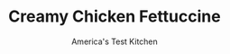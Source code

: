 ---
layout: ../../layouts/MarkdownPostLayout.astro
title: Creamy Chicken Fettuccine
author: America's Test Kitchen
pubDate: 2023-03-15
description: "We wanted to refresh this classic pasta dish and make it a worthwhile addition to every weeknight-dinner repertoire."
image_url: https://res.cloudinary.com/hksqkdlah/image/upload/ar_1:1,c_fill,dpr_2.0,f_auto,fl_lossy.progressive.strip_profile,g_faces:auto,q_auto:low,w_344/6925_sfs-chicken-fettucine-b-007
tags: ["Main Courses","Pasta","Cheese","Chicken","Weeknight","30-Minute Suppers"]
calories: 4230
protein: 59
carbohydrates: 99
fats: 
fiber: 7
ingredients: ["2 , boneless, skinless chicken breasts (about 3/4 pound), cut crosswise into 1/4-inch strips",", Salt and pepper","2 tablespoons, unsalted butter","2 , garlic cloves, minced","1 cup, heavy cream","1 teaspoon, grated lemon zest from 1 lemon","2 tablespoons, fresh lemon juice from 1 lemon","1 pound, fettuccine","2 cups, frozen peas","1 1/2 cups, grated Parmesan cheese","1 cup, chopped fresh basil"]
serves: 4
time: "30 minutes"
instructions: ["Bring 4 quarts water to boil in large pot. Pat chicken dry with paper towels and season with salt and pepper. Melt butter in large nonstick skillet over medium-high heat. Cook chicken until no longer pink, about 3 minutes. Transfer to plate.","Add garlic to empty skillet and cook until fragrant, about 30 seconds. Add cream, lemon zest, and lemon juice and simmer until sauce is slightly thickened, 3 to 5 minutes. Remove from heat, cover, and keep warm.","Add 1 tablespoon salt and pasta to boiling water and cook until nearly al dente. Add peas to pot and cook until bright green, about 1 minute. Reserve 1/2 cup cooking water, drain pasta and peas, and return to pot. Add sauce, cheese, basil, and reserved chicken to pot and toss to combine, adding reserved pasta water as needed. Season with salt and pepper. Serve."]
nutrition: ["785 mg Potassium","884 mg Phosphorus","763 mg Calcium","3 mg Iron","136 mg Magnesium","940 mg Sodium","4 mg Zinc","46 g Fat","11 mg Niacin (B3)","12 g Monounsaturated","2 g Polyunsaturated","17 mg Vitamin C","196 mg Cholesterol","27 g Saturated","7 g Fiber","75 µg Folate (food)","8 g Sugars","49 µg Vitamin K","193 g Water","99 g Carbs","75 µg Folate equivalent (total)","59 g Protein","1 mg Vitamin E","1 mg Vitamin B6","499 µg Vitamin A","1057 kcal Energy","4230 calories"]
notes: "Either fresh or dried fettuccine can be used in this recipe."
---